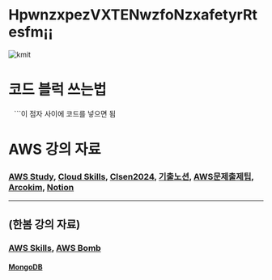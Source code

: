 # HpwnzxpezVXTENwzfoNzxafetyrRtesfm¡¡
![kmit](https://github.com/user-attachments/assets/e34335a1-257e-49a8-9f86-1baaf15ba39f)

# 코드 블럭 쓰는법
``` ``` ```이 점자 사이에 코드를 넣으면 됨
# AWS 강의 자료
### [AWS Study](https://arcokim.github.io/AWS-Study), [Cloud Skills](https://github.com/cloud-skills), [Clsen2024](https://github.com/clsen2024), [기출노션](https://arcokim.notion.site/18957b2bd66d80ed8cb4ff8d5a6fa515), [AWS문제출제팁](https://arcokim.notion.site/AWS-15957b2bd66d800e92a5e6f922ed1a8b), [Arcokim](https://github.com/ArcoKim), [Notion](https://akita-blackberry-887.notion.site/2025-1c1a77a00ecc80c39f9ef324281c9428)
-------------------------------------------------------------
## (한봄 강의 자료)
### [AWS Skills](https://hyunsuko.notion.site/AWS-Skills-b1f467992a784d1199b067e7da8df7d5), [AWS Bomb](https://github.com/iamhansko/aws-bomb/releases/tag/v0.0.1-alpha)
#### [MongoDB](https://pycoding.tistory.com/entry/%EB%AA%BD%EA%B3%A0db-%EC%A0%95%EB%A7%90-%EC%9E%98-%EC%A0%95%EB%A6%AC%EB%90%9C-%EB%B8%94%EB%A1%9C%EA%B7%B8)
